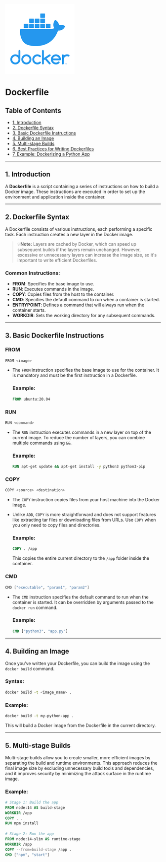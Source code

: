 <div align="left">
    <img src="/resources/images/docker-logo.png" alt="Docker" >
</div>

<!-- omit in toc -->
# Dockerfile

## Table of Contents

- [1. Introduction](#1-introduction)
- [2. Dockerfile Syntax](#2-dockerfile-syntax)
- [3. Basic Dockerfile Instructions](#3-basic-dockerfile-instructions)
- [4. Building an Image](#4-building-an-image)
- [5. Multi-stage Builds](#5-multi-stage-builds)
- [6. Best Practices for Writing Dockerfiles](#6-best-practices-for-writing-dockerfiles)
- [7. Example: Dockerizing a Python App](#7-example-dockerizing-a-python-app)

---

## 1. Introduction

A **Dockerfile** is a script containing a series of instructions on how to build a Docker image. These instructions are executed in order to set up the environment and application inside the container.

---

## 2. Dockerfile Syntax

A Dockerfile consists of various instructions, each performing a specific task. Each instruction creates a new layer in the Docker image.

> 💡**Note:** Layers are cached by Docker, which can speed up subsequent builds if the layers remain unchanged. However, excessive or unnecessary layers can increase the image size, so it's important to write efficient Dockerfiles.

### Common Instructions:
- **FROM**: Specifies the base image to use.
- **RUN**: Executes commands in the image.
- **COPY**: Copies files from the host to the container.
- **CMD**: Specifies the default command to run when a container is started.
- **ENTRYPOINT**: Defines a command that will always run when the container starts.
- **WORKDIR**: Sets the working directory for any subsequent commands.

---

## 3. Basic Dockerfile Instructions

### FROM

```bash
FROM <image>
```

- The `FROM` instruction specifies the base image to use for the container. It is mandatory and must be the first instruction in a Dockerfile.

    ### Example:
    ```Dockerfile
    FROM ubuntu:20.04
    ```

### RUN
```bash
RUN <command>
```
- The `RUN` instruction executes commands in a new layer on top of the current image. To reduce the number of layers, you can combine multiple commands using `&&`.

    ### Example:
    ```Dockerfile
    RUN apt-get update && apt-get install -y python3 python3-pip
    ```

### COPY
```bash
COPY <source> <destination>
```
- The `COPY` instruction copies files from your host machine into the Docker image.
- Unlike `ADD`, `COPY` is more straightforward and does not support features like extracting tar files or downloading files from URLs. Use `COPY` when you only need to copy files and directories.

    ### Example:
    ```Dockerfile
    COPY . /app
    ```
    This copies the entire current directory to the `/app` folder inside the container.

### CMD
```bash
CMD ["executable", "param1", "param2"]
```
- The `CMD` instruction specifies the default command to run when the container is started. It can be overridden by arguments passed to the `docker run` command.

    ### Example:
    ```Dockerfile
    CMD ["python3", "app.py"]
    ```

---

## 4. Building an Image

Once you’ve written your Dockerfile, you can build the image using the `docker build` command.

### Syntax:
```bash
docker build -t <image_name> .
```

### Example:
```bash
docker build -t my-python-app .
```

This will build a Docker image from the Dockerfile in the current directory.

---

## 5. Multi-stage Builds

Multi-stage builds allow you to create smaller, more efficient images by separating the build and runtime environments. This approach reduces the final image size by excluding unnecessary build tools and dependencies, and it improves security by minimizing the attack surface in the runtime image.

### Example:

```Dockerfile
# Stage 1: Build the app
FROM node:14 AS build-stage
WORKDIR /app
COPY . .
RUN npm install

# Stage 2: Run the app
FROM node:14-slim AS runtime-stage
WORKDIR /app
COPY --from=build-stage /app .
CMD ["npm", "start"]
```
